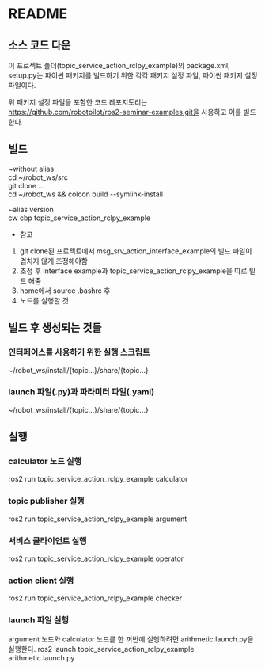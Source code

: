 # README
## 소스 코드 다운
이 프로젝트 폴더(topic_service_action_rclpy_example)의
package.xml, setup.py는 
파이썬 패키지를 빌드하기 위한 
각각 패키지 설정 파일, 파이썬 패키지 설정 파일이다.

위 패키지 설정 파일을 포함한 코드 레포지토리는 
https://github.com/robotpilot/ros2-seminar-examples.git을 사용하고
이를 빌드한다.

## 빌드
~without alias  
cd ~/robot_ws/src  
git clone ...  
cd ~/robot_ws && colcon build --symlink-install

~alias version  
cw
cbp topic_service_action_rclpy_example

* 참고
1. git clone된 프로젝트에서 msg_srv_action_interface_example의 빌드 파일이 겹치지 않게 조정해야함
2. 조정 후 interface example과 topic_service_action_rclpy_example을 따로 빌드 해줌
3. home에서 source .bashrc 후
4. 노드를 실행할 것


## 빌드 후 생성되는 것들
### 인터페이스를 사용하기 위한 실행 스크립트
~/robot_ws/install/{topic...}/share/{topic...}

### launch 파일(.py)과 파라미터 파일(.yaml)
~/robot_ws/install/{topic...}/share/{topic...}

## 실행 
### calculator 노드 실행
ros2 run topic_service_action_rclpy_example calculator

### topic publisher 실행
ros2 run topic_service_action_rclpy_example argument

### 서비스 클라이언트 실행
ros2 run topic_service_action_rclpy_example operator

### action client 실행
ros2 run topic_service_action_rclpy_example checker

### launch 파일 실행
argument 노드와 calculator 노드를 한 꺼번에 실행하려면
arithmetic.launch.py을 실행한다.
ros2 launch topic_service_action_rclpy_example arithmetic.launch.py
